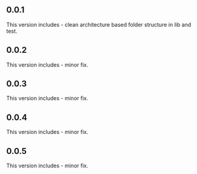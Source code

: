 ## 0.0.1
This version includes - clean architecture based folder structure in lib and test.

## 0.0.2
This version includes - minor fix.

## 0.0.3
This version includes - minor fix.

## 0.0.4
This version includes - minor fix.

## 0.0.5
This version includes - minor fix.